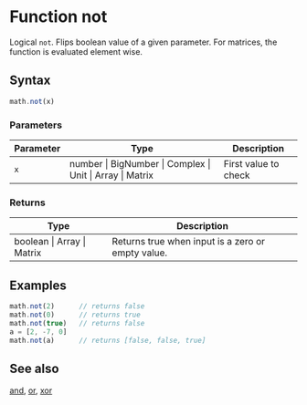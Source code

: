 <!-- Note: This file is automatically generated from source code comments. Changes made in this file will be overridden. -->
# Function not
Logical `not`. Flips boolean value of a given parameter.
For matrices, the function is evaluated element wise.
## Syntax
```js
math.not(x)
```
### Parameters
Parameter | Type | Description
--------- | ---- | -----------
`x` | number &#124; BigNumber &#124; Complex &#124; Unit &#124; Array &#124; Matrix | First value to check
### Returns
Type | Description
---- | -----------
boolean &#124; Array &#124; Matrix |  Returns true when input is a zero or empty value.
## Examples
```js
math.not(2)      // returns false
math.not(0)      // returns true
math.not(true)   // returns false
a = [2, -7, 0]
math.not(a)      // returns [false, false, true]
```
## See also
[and](and.md),
[or](or.md),
[xor](xor.md)
